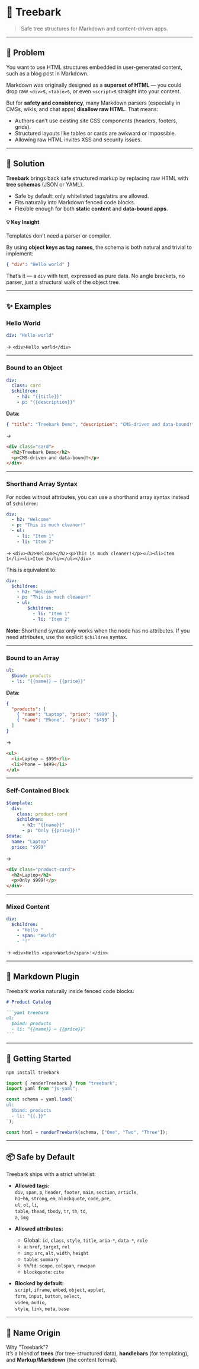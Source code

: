 # 🌳 Treebark  

> Safe tree structures for Markdown and content-driven apps.

---

## 🚧 Problem  
You want to use HTML structures embedded in user-generated content, such as a blog post in Markdown.

Markdown was originally designed as a **superset of HTML** — you could drop raw `<div>`s, `<table>`s, or even `<script>`s straight into your content.  

But for **safety and consistency**, many Markdown parsers (especially in CMSs, wikis, and chat apps) **disallow raw HTML**. That means:  

- Authors can’t use existing site CSS components (headers, footers, grids).  
- Structured layouts like tables or cards are awkward or impossible.  
- Allowing raw HTML invites XSS and security issues.  

---

## 🌳 Solution  

**Treebark** brings back safe structured markup by replacing raw HTML with **tree schemas** (JSON or YAML).  

- Safe by default: only whitelisted tags/attrs are allowed.  
- Fits naturally into Markdown fenced code blocks.  
- Flexible enough for both **static content** and **data-bound apps**.  

#### 💡 Key Insight  

Templates don’t need a parser or compiler.  

By using **object keys as tag names**, the schema is both natural and trivial to implement:  

```json
{ "div": "Hello world" }
```  

That’s it — a `div` with text, expressed as pure data. No angle brackets, no parser, just a structural walk of the object tree.  

---

## ✨ Examples  

### Hello World  

```yaml treebark
div: "Hello world"
```  

→ `<div>Hello world</div>`  

---

### Bound to an Object  

```yaml treebark
div:
  class: card
  $children:
    - h2: "{{title}}"
    - p: "{{description}}"
```  

**Data:**  
```json
{ "title": "Treebark Demo", "description": "CMS-driven and data-bound!" }
```  

→  
```html
<div class="card">
  <h2>Treebark Demo</h2>
  <p>CMS-driven and data-bound!</p>
</div>
```  

---

### Shorthand Array Syntax  

For nodes without attributes, you can use a shorthand array syntax instead of `$children`:

```yaml treebark
div:
  - h2: "Welcome"
  - p: "This is much cleaner!"
  - ul:
    - li: "Item 1"
    - li: "Item 2"
```  

→ `<div><h2>Welcome</h2><p>This is much cleaner!</p><ul><li>Item 1</li><li>Item 2</li></ul></div>`

This is equivalent to:

```yaml treebark
div:
  $children:
    - h2: "Welcome" 
    - p: "This is much cleaner!"
    - ul:
        $children:
          - li: "Item 1"
          - li: "Item 2"
```

**Note:** Shorthand syntax only works when the node has no attributes. If you need attributes, use the explicit `$children` syntax.

---

### Bound to an Array  

```yaml treebark
ul:
  $bind: products
  - li: "{{name}} — {{price}}"
```  

**Data:**  
```json
{
  "products": [
    { "name": "Laptop", "price": "$999" },
    { "name": "Phone",  "price": "$499" }
  ]
}
```  

→  
```html
<ul>
  <li>Laptop — $999</li>
  <li>Phone — $499</li>
</ul>
```  

---

### Self-Contained Block  

```yaml treebark
$template:
  div:
    class: product-card
    $children:
      - h2: "{{name}}"
      - p: "Only {{price}}!"
$data:
  name: "Laptop"
  price: "$999"
```  

→
```html
<div class="product-card">
  <h2>Laptop</h2>
  <p>Only $999!</p>
</div>
```

---

### Mixed Content  

```yaml treebark
div:
  $children:
    - "Hello "
    - span: "World"
    - "!"
```  

→ `<div>Hello <span>World</span>!</div>`  

---

## 🧩 Markdown Plugin  

Treebark works naturally inside fenced code blocks:  

````markdown
# Product Catalog

```yaml treebark
ul:
  $bind: products
  - li: "{{name}} — {{price}}"
```
````  

---

## 🚀 Getting Started  

```bash
npm install treebark
```  

```js
import { renderTreebark } from "treebark";
import yaml from "js-yaml";

const schema = yaml.load(`
ul:
  $bind: products
  - li: "{{.}}"
`);

const html = renderTreebark(schema, ["One", "Two", "Three"]);
```  

---

## 📦 Safe by Default  

Treebark ships with a strict whitelist:  

- **Allowed tags:**  
  `div`, `span`, `p`, `header`, `footer`, `main`, `section`, `article`,  
  `h1`–`h6`, `strong`, `em`, `blockquote`, `code`, `pre`,  
  `ul`, `ol`, `li`,  
  `table`, `thead`, `tbody`, `tr`, `th`, `td`,  
  `a`, `img`  

- **Allowed attributes:**  
  - Global: `id`, `class`, `style`, `title`, `aria-*`, `data-*`, `role`  
  - `a`: `href`, `target`, `rel`  
  - `img`: `src`, `alt`, `width`, `height`  
  - `table`: `summary`  
  - `th`/`td`: `scope`, `colspan`, `rowspan`  
  - `blockquote`: `cite`  

- **Blocked by default:**  
  `script`, `iframe`, `embed`, `object`, `applet`,  
  `form`, `input`, `button`, `select`,  
  `video`, `audio`,  
  `style`, `link`, `meta`, `base`  

---

## 📛 Name Origin

Why "Treebark"?  
It’s a blend of **trees** (for tree-structured data), **handlebars** (for templating), and **Markup/Markdown** (the content format).
